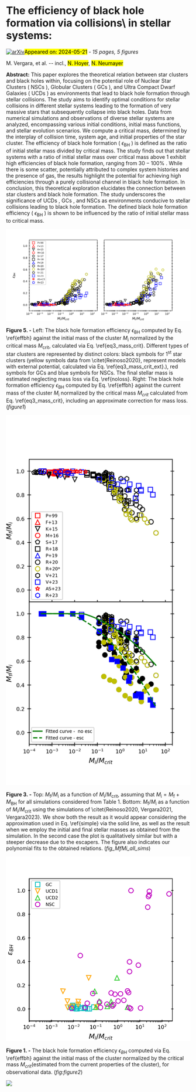 <div class="macros" style="visibility:hidden;">
$\newcommand{\ensuremath}{}$
$\newcommand{\xspace}{}$
$\newcommand{\object}[1]{\texttt{#1}}$
$\newcommand{\farcs}{{.}''}$
$\newcommand{\farcm}{{.}'}$
$\newcommand{\arcsec}{''}$
$\newcommand{\arcmin}{'}$
$\newcommand{\ion}[2]{#1#2}$
$\newcommand{\textsc}[1]{\textrm{#1}}$
$\newcommand{\hl}[1]{\textrm{#1}}$
$\newcommand{\footnote}[1]{}$</div>



<div id="title">

# The efficiency of black hole formation via collisions\ in stellar systems:

</div>
<div id="comments">

[![arXiv](https://img.shields.io/badge/arXiv-2405.12008-b31b1b.svg)](https://arxiv.org/abs/2405.12008)<mark>Appeared on: 2024-05-21</mark> -  _15 pages, 5 figures_

</div>
<div id="authors">

M. Vergara, et al. -- incl., <mark>N. Hoyer</mark>, <mark>N. Neumayer</mark>

</div>
<div id="abstract">

**Abstract:** This paper explores the theoretical relation between star clusters and black holes within, focusing on the potential role of Nuclear Star Clusters ( NSCs ), Globular Clusters ( GCs ), and Ultra Compact Dwarf Galaxies ( UCDs ) as environments that lead to black hole formation through stellar collisions. The study aims to identify optimal conditions for stellar collisions in different stellar systems leading to the formation of very massive stars that subsequently collapse into black holes. Data from numerical simulations and observations of diverse stellar systems are analyzed, encompassing various initial conditions, initial mass functions, and stellar evolution scenarios. We compute a critical mass, determined by the interplay of collision time, system age, and initial properties of the star cluster. The efficiency of black hole formation ( $\epsilon_{\mathrm{BH}}$ ) is defined as the ratio of initial stellar mass divided by critical mass. The study finds out that stellar systems with a ratio of initial stellar mass over critical mass above 1 exhibit high efficiencies of black hole formation, ranging from $30-100\%$ . While there is some scatter, potentially attributed to complex system histories and the presence of gas, the results highlight the potential for achieving high efficiencies through a purely collisional channel in black hole formation. In conclusion, this theoretical exploration elucidates the connection between star clusters and black hole formation. The study underscores the significance of UCDs , GCs , and NSCs as environments conducive to stellar collisions leading to black hole formation. The defined black hole formation efficiency ( $\epsilon_{\mathrm{BH}}$ ) is shown to be influenced by the ratio of initial stellar mass to critical mass.

</div>

<div id="div_fig1">

<img src="tmp_2405.12008/./BH_eff_Mcrit_simulations_2.png" alt="Fig5" width="100%"/>

**Figure 5. -** Left: The black hole formation efficiency $\epsilon_{\mathrm{BH}}$ computed by Eq. \ref{effbh} against the initial mass of the cluster $M_{\mathrm{i}}$ normalized by the critical mass $M_{\mathrm{crit}}$, calculated via Eq. \ref{eq3_mass_crit}. Different types of star clusters are represented by distinct colors: black symbols for $1^\text{st}$ star clusters (yellow symbols data from \citet{Reinoso2020}, represent models with external potential, calculated via Eq. \ref{eq3_mass_crit_ext}.), red symbols for GCs and blue symbols for NSCs. The final stellar mass is estimated neglecting mass loss via Eq. \ref{noloss}. Right: The black hole formation efficiency $\epsilon_{\mathrm{BH}}$ computed by Eq. \ref{effbh} against the current mass of the cluster $M_{\mathrm{i}}$ normalized by the critical mass $M_{crit}$ calculated from Eq. \ref{eq3_mass_crit}, including an approximate correction for mass loss. (*figure1*)

</div>
<div id="div_fig2">

<img src="tmp_2405.12008/./BH_eff_Mcrit_fit_new.png" alt="Fig3" width="100%"/>

**Figure 3. -** Top: $M_{\mathrm{f}}/M_{\mathrm{i}}$ as a function of $M_{\mathrm{i}}/M_{\mathrm{crit}}$, assuming that $M_{\mathrm{i}}=M_{\mathrm{f}}+M_{\mathrm{BH}}$ for all simulations considered from Table 1. Bottom: $M_{\mathrm{f}}/M_{\mathrm{i}}$ as a function of $M_{\mathrm{i}}/M_{\mathrm{crit}}$ using the simulations of \citet{Reinoso2020, Vergara2021, Vergara2023}. We show both the result as it would appear considering the approximation used in Eq. \ref{simple} via the solid line, as well as the result when we employ the initial and final stellar masses as obtained from the simulation. In the second case the plot is qualitatively similar but with a steeper decrease due to the escapers. The figure also indicates our polynomial fits to the obtained relations. (*fig_MfMi_all_sims*)

</div>
<div id="div_fig3">

<img src="tmp_2405.12008/./BH_eff_Mcrit_obs_new_age.png" alt="Fig1" width="100%"/>

**Figure 1. -** The black hole formation efficiency $\epsilon_{BH}$ computed via Eq. \ref{effbh} against the initial mass of the cluster normalized by the critical mass $M_{crit}$(estimated from the current properties of the cluster), for observational data. (*fig:figure2*)

</div><div id="qrcode"><img src=https://api.qrserver.com/v1/create-qr-code/?size=100x100&data="https://arxiv.org/abs/2405.12008"></div>